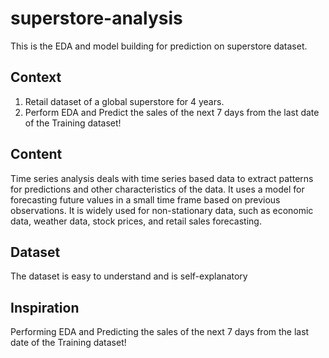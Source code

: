 # superstore-analysis
This is the EDA and model building for prediction on superstore dataset.

## Context
1. Retail dataset of a global superstore for 4 years.
2. Perform EDA and Predict the sales of the next 7 days from the last date of the Training dataset!

## Content
Time series analysis deals with time series based data to extract patterns for predictions and other characteristics of the data. It uses a model for forecasting future values in a small time frame based on previous observations. It is widely used for non-stationary data, such as economic data, weather data, stock prices, and retail sales forecasting.

## Dataset
The dataset is easy to understand and is self-explanatory

## Inspiration
Performing EDA and Predicting the sales of the next 7 days from the last date of the Training dataset!
